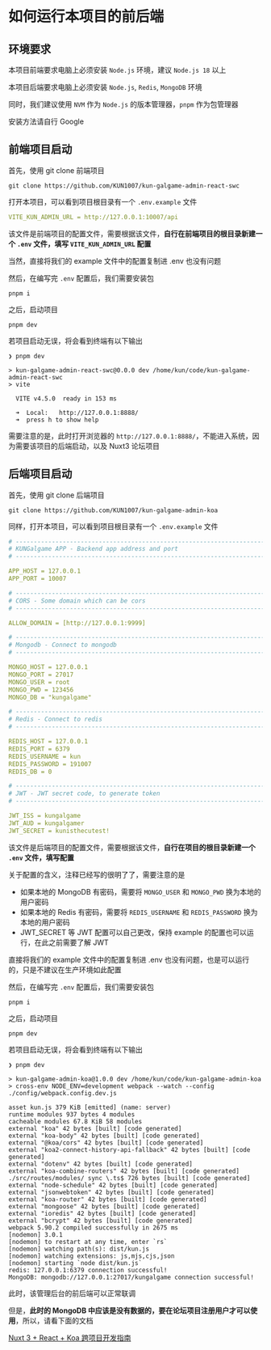 # 如何运行本项目的前后端

## 环境要求

本项目前端要求电脑上必须安装 `Node.js` 环境，建议 `Node.js 18` 以上

本项目后端要求电脑上必须安装 `Node.js`, `Redis`, `MongoDB` 环境

同时，我们建议使用 `NVM` 作为 `Node.js` 的版本管理器，`pnpm` 作为包管理器

安装方法请自行 Google

## 前端项目启动

首先，使用 git clone 前端项目

``` shell
git clone https://github.com/KUN1007/kun-galgame-admin-react-swc
```

打开本项目，可以看到项目根目录有一个 `.env.example` 文件

``` yaml
VITE_KUN_ADMIN_URL = http://127.0.0.1:10007/api
```

该文件是前端项目的配置文件，需要根据该文件，**自行在前端项目的根目录新建一个 `.env` 文件，填写 `VITE_KUN_ADMIN_URL` 配置**

当然，直接将我们的 example 文件中的配置复制进 .env 也没有问题

然后，在编写完 `.env` 配置后，我们需要安装包

``` shell
pnpm i
```

之后，启动项目

``` shell
pnpm dev
```

若项目启动无误，将会看到终端有以下输出

``` shell
❯ pnpm dev                        

> kun-galgame-admin-react-swc@0.0.0 dev /home/kun/code/kun-galgame-admin-react-swc
> vite

  VITE v4.5.0  ready in 153 ms

  ➜  Local:   http://127.0.0.1:8888/
  ➜  press h to show help
```

需要注意的是，此时打开浏览器的 `http://127.0.0.1:8888/`，不能进入系统，因为需要该项目的后端启动，以及 Nuxt3 论坛项目

## 后端项目启动

首先，使用 git clone 后端项目

``` shell
git clone https://github.com/KUN1007/kun-galgame-admin-koa
```

同样，打开本项目，可以看到项目根目录有一个 `.env.example` 文件

``` yaml
# -----------------------------------------------------------------------------
# KUNGalgame APP - Backend app address and port
# -----------------------------------------------------------------------------

APP_HOST = 127.0.0.1
APP_PORT = 10007

# -----------------------------------------------------------------------------
# CORS - Some domain which can be cors
# -----------------------------------------------------------------------------

ALLOW_DOMAIN = [http://127.0.0.1:9999]

# -----------------------------------------------------------------------------
# Mongodb - Connect to mongodb
# -----------------------------------------------------------------------------

MONGO_HOST = 127.0.0.1
MONGO_PORT = 27017
MONGO_USER = root
MONGO_PWD = 123456
MONGO_DB = "kungalgame"

# -----------------------------------------------------------------------------
# Redis - Connect to redis
# -----------------------------------------------------------------------------

REDIS_HOST = 127.0.0.1
REDIS_PORT = 6379
REDIS_USERNAME = kun
REDIS_PASSWORD = 191007
REDIS_DB = 0

# -----------------------------------------------------------------------------
# JWT - JWT secret code, to generate token
# -----------------------------------------------------------------------------

JWT_ISS = kungalgame
JWT_AUD = kungalgamer
JWT_SECRET = kunisthecutest!
```

该文件是后端项目的配置文件，需要根据该文件，**自行在项目的根目录新建一个 `.env` 文件，填写配置**

关于配置的含义，注释已经写的很明了了，需要注意的是

* 如果本地的 MongoDB 有密码，需要将 `MONGO_USER` 和 `MONGO_PWD` 换为本地的用户密码
* 如果本地的 Redis 有密码，需要将 `REDIS_USERNAME` 和 `REDIS_PASSWORD` 换为本地的用户密码
* JWT_SECRET 等 JWT 配置可以自己更改，保持 example 的配置也可以运行，在此之前需要了解 JWT

直接将我们的 example 文件中的配置复制进 .env 也没有问题，也是可以运行的，只是不建议在生产环境如此配置

然后，在编写完 `.env` 配置后，我们需要安装包

``` shell
pnpm i
```

之后，启动项目

``` shell
pnpm dev
```

若项目启动无误，将会看到终端有以下输出

``` shell
❯ pnpm dev                  

> kun-galgame-admin-koa@1.0.0 dev /home/kun/code/kun-galgame-admin-koa
> cross-env NODE_ENV=development webpack --watch --config ./config/webpack.config.dev.js

asset kun.js 379 KiB [emitted] (name: server)
runtime modules 937 bytes 4 modules
cacheable modules 67.8 KiB 58 modules
external "koa" 42 bytes [built] [code generated]
external "koa-body" 42 bytes [built] [code generated]
external "@koa/cors" 42 bytes [built] [code generated]
external "koa2-connect-history-api-fallback" 42 bytes [built] [code generated]
external "dotenv" 42 bytes [built] [code generated]
external "koa-combine-routers" 42 bytes [built] [code generated]
./src/routes/modules/ sync \.ts$ 726 bytes [built] [code generated]
external "node-schedule" 42 bytes [built] [code generated]
external "jsonwebtoken" 42 bytes [built] [code generated]
external "koa-router" 42 bytes [built] [code generated]
external "mongoose" 42 bytes [built] [code generated]
external "ioredis" 42 bytes [built] [code generated]
external "bcrypt" 42 bytes [built] [code generated]
webpack 5.90.2 compiled successfully in 2675 ms
[nodemon] 3.0.1
[nodemon] to restart at any time, enter `rs`
[nodemon] watching path(s): dist/kun.js
[nodemon] watching extensions: js,mjs,cjs,json
[nodemon] starting `node dist/kun.js`
redis: 127.0.0.1:6379 connection successful! 
MongoDB: mongodb://127.0.0.1:27017/kungalgame connection successful! 
```

此时，该管理后台的前后端可以正常联调

但是，**此时的 MongoDB 中应该是没有数据的，要在论坛项目注册用户才可以使用**，所以，请看下面的文档

[Nuxt 3 + React + Koa 跨项目开发指南](./guide)

